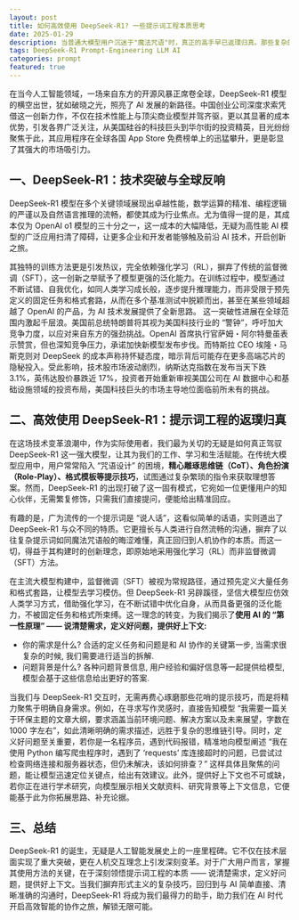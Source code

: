 ```yaml
---
layout: post
title: 如何高效使用 DeepSeek-R1? 一些提示词工程本质思考
date: 2025-01-29
description: 当普通大模型用户沉迷于"魔法咒语"时，真正的高手早已返璞归真。那些复杂的思维链模板、角色扮演话术，往往让需求迷失在形式主义中。与AI协作的"道"，在于说清楚需求, 定义好问题, 提供好上下文.
tags: DeepSeek-R1 Prompt-Engineering LLM AI
categories: prompt
featured: true
---
```


在当今人工智能领域，一场来自东方的开源风暴正席卷全球，DeepSeek-R1 模型的横空出世，犹如破晓之光，照亮了 AI 发展的新路径。中国创业公司深度求索凭借这一创新力作，不仅在技术性能上与顶尖商业模型并驾齐驱，更以其显著的成本优势，引发各界广泛关注，从美国硅谷的科技巨头到华尔街的投资精英，目光纷纷聚焦于此，其应用程序在全球各国 App Store 免费榜单上的迅猛攀升，更是彰显了其强大的市场吸引力。


## 一、DeepSeek-R1：技术突破与全球反响


DeepSeek-R1 模型在多个关键领域展现出卓越性能，数学运算的精准、编程逻辑的严谨以及自然语言推理的流畅，都使其成为行业焦点。尤为值得一提的是，其成本仅为 OpenAI o1 模型的三十分之一，这一成本的大幅降低，无疑为高性能 AI 模型的广泛应用扫清了障碍，让更多企业和开发者能够触及前沿 AI 技术，开启创新之旅。

其独特的训练方法更是引发热议，完全依赖强化学习（RL），摒弃了传统的监督微调（SFT），这一创新之举赋予了模型更强的泛化能力。在训练过程中，模型通过不断试错、自我优化，如同人类学习成长般，逐步提升推理能力，而非受限于预先定义的固定任务和格式套路，从而在多个基准测试中脱颖而出，甚至在某些领域超越了 OpenAI 的产品，为 AI 技术发展提供了全新思路。
这一突破性进展在全球范围内激起千层浪。美国前总统特朗普将其视为美国科技行业的 “警钟”，呼吁加大竞争力度，以应对来自东方的强劲挑战。OpenAI 首席执行官萨姆・阿尔特曼虽表示赞赏，但也深知竞争压力，承诺加快新模型发布步伐。而特斯拉 CEO 埃隆・马斯克则对 DeepSeek 的成本声称持怀疑态度，暗示背后可能存在更多高端芯片的隐秘投入。受此影响，技术股市场波动剧烈，纳斯达克指数在发布当天下跌 3.1%，英伟达股价暴跌近 17%，投资者开始重新审视美国公司在 AI 数据中心和基础设施领域的投资布局，美国科技巨头的市场主导地位面临前所未有的挑战。

<!-- 中国创业公司深度求索于1月20日发布了DeepSeek-R1模型，该模型在性能上与市场上最优秀的商业模型相媲美，同时其成本却低了一个数量级。这一创新迅速吸引了美国硅谷和华尔街的广泛关注，使得其应用程序在全球各国的App Store免费榜单上迅速攀升至顶端。DeepSeek-R1的推出标志着中国AI企业在国际舞台上的崭露头角，展现了中国在人工智能领域的巨大潜力。该模型不仅在数学、编程和自然语言推理等任务上表现出色，还以其约为OpenAI o1模型三十分之一的成本，显著降低了高性能AI模型的使用门槛。这一突破性进展使得DeepSeek-R1成为顶尖AI实验的首选开源模型。此外，DeepSeek-R1采用了全新的训练方法，完全依赖强化学习（RL），而非传统的监督微调（SFT），这使得模型能够以更低的成本实现更高的推理能力。该模型在多个基准测试中表现优异，甚至在一些领域超越了OpenAI的产品，引发了行业内外对其技术和商业模式的广泛讨论。

DeepSeek-R1的推出引发了硅谷和华尔街的剧烈反响。美国前总统特朗普表示，这一发布应成为美国科技行业的"警钟"，强调需要更加专注于竞争。他认为，DeepSeek能够以更低的成本提供相同水平的技术，这对美国科技巨头而言是一个积极信号。OpenAI首席执行官萨姆·阿尔特曼也对DeepSeek表示赞赏，称其为"令人印象深刻"的模型，并承诺加快新模型的发布，以应对竞争。与此同时，特斯拉CEO埃隆·马斯克则对DeepSeek的成本声称表示怀疑，暗示该公司可能隐瞒了使用更多高端芯片的信息。DeepSeek的发布引发了技术股的大幅抛售，投资者开始质疑美国公司在AI数据中心和基础设施上的巨额投资是否能够维持其市场主导地位。纳斯达克指数在发布当天下跌了3.1%，英伟达股价暴跌近17%。一些分析师指出，DeepSeek的成功可能会促使美国科技公司重新评估其数据中心投资计划和定价策略。 -->

<!-- 然而, 在这场轰动全球的技术突破之外, 作为实际使用者, 我们更关心的是如何真正驾驭这个强大的模型。 -->


## 二、高效使用 DeepSeek-R1：提示词工程的返璞归真

在这场技术变革浪潮中，作为实际使用者，我们最为关切的无疑是如何真正驾驭 DeepSeek-R1 这一强大模型，让其为我们的工作、学习和生活赋能。在传统大模型应用中，用户常常陷入 “咒语设计” 的困境，**精心雕琢思维链（CoT）、角色扮演（Role-Play）、格式模板等提示技巧**，试图通过复杂繁琐的指令来获取理想答案。然而，DeepSeek-R1 的出现打破了这一固有模式，它宛如一位更懂用户的知心伙伴，无需繁复修饰，只需我们直接提问，便能给出精准回应。


有趣的是，广为流传的一个提示词是 “说人话”，这看似简单的话语，实则道出了 DeepSeek-R1 与众不同的特质。它更擅长与人类进行自然流畅的沟通，摒弃了以往复杂提示词如同魔法咒语般的晦涩难懂，真正回归到人机协作的本质。而这一切，得益于其构建时的创新理念，即原始地采用强化学习（RL）而非监督微调（SFT）方法。


<!-- 在传统大模型使用中，用户往往陷入"咒语设计"的怪圈：需要精心设计思维链（CoT）、角色扮演（Role-Play）、格式模板等提示技巧。一些声音指出, 使用这个R1模型不需要复杂的提示词工程, 只需要直接提问即可. 另外一些有趣的广为流传的提示词是, 你需要告诉 R1 "说人话". 这些信息反应了R1与众不同的地方, 它确实在某些方面与主流大模型不同. 它是一个更懂用户的模型, 更擅长和人类沟通的模型. 以往各种复杂的提示词就想魔法咒语, 用户的提示词技巧对答案的影响很大. 而R1模型则更强调用户需求, 用户只需要说清楚需求, 定义好问题, 提供好上下文, 模型就能给出更好的答案.  -->


在主流大模型构建中，监督微调（SFT）被视为常规路径，通过预先定义大量任务和格式套路，让模型去学习模仿。但 DeepSeek-R1 另辟蹊径，坚信大模型应仿效人类学习方式，借助强化学习，在不断试错中优化自身，从而具备更强的泛化能力，不被固定任务和格式所束缚。这一理念的转变，为我们揭示了**使用 AI 的 “第一性原理” —— 说清楚需求，定义好问题，提供好上下文:**
- 你的需求是什么? 合适的定义任务和问题是和 AI 协作的关键第一步, 当需求很复杂的时候, 我们需要进行适当的拆解.
- 问题背景是什么? 各种问题背景信息, 用户经验和偏好信息等一起提供给模型, 模型会基于这些信息给出更好的答案.


<!-- R1之所以做到这点, 取决一个观点创新, 构建模型时, primitively 使用强化学习(RL) 而非监督微调(SFT) 方法. SFT 也叫做指令微调, 是主流大模型构建方法. 是认为预先定义了很多任务, 很多格式套路, 让大模型去学习, 而 R1 则认为, 大模型应该像人类一样, 通过强化学习, 不断试错, 不断优化, 最终达到目标, 不会预先指定很多任务和格式, 具备更好的泛化能力.  -->


<!-- 技术启示录：AI协作的"第一性原理"(与AI协作的"道")，在于说清楚需求, 定义好问题, 提供好上下文. 因此从底层的用户使用逻辑来说, R1 是更好的人工智能助手.  -->

当我们与 DeepSeek-R1 交互时，无需再费心琢磨那些花哨的提示技巧，而是将精力聚焦于明确自身需求。例如，在寻求写作灵感时，直接告知模型 “我需要一篇关于环保主题的文章大纲，要求涵盖当前环境问题、解决方案以及未来展望，字数在 1000 字左右”，如此清晰明确的需求描述，远胜于复杂的思维链引导。同时，定义好问题至关重要，若你是一名程序员，遇到代码报错，精准地向模型阐述 “我在使用 Python 编写爬虫程序时，遇到了 ‘requests’ 库连接超时的问题，已尝试过检查网络连接和服务器状态，但仍未解决，该如何排查？” 这样具体且聚焦的问题，能让模型迅速定位关键点，给出有效建议。此外，提供好上下文也不可或缺，若你正在进行学术研究，向模型展示相关文献资料、研究背景等上下文信息，它便能基于此为你拓展思路、补充论据。


## 三、总结

DeepSeek-R1 的诞生，无疑是人工智能发展史上的一座里程碑。它不仅在技术层面实现了重大突破，更在人机交互理念上引发深刻变革。对于广大用户而言，掌握其使用方法的关键，在于深刻领悟提示词工程的本质 —— 说清楚需求，定义好问题，提供好上下文。当我们摒弃形式主义的复杂技巧，回归到与 AI 简单直接、清晰准确的沟通时，DeepSeek-R1 将成为我们最得力的助手，助力我们在 AI 时代开启高效智能的协作之旅，解锁无限可能。


<!-- DeepSeek-R1 的发布无疑是人工智能领域的一个重要里程碑。它不仅在技术上取得了突破，更在人机交互方面带来了新的思考。掌握 DeepSeek-R1 的使用方法，关键在于理解提示词工程的本质：说清楚需求，定义好问题，提供好上下文。希望本文能帮助你更好地驾驭 DeepSeek-R1，开启高效智能的AI协作之旅。


帮我扩展一下, 优化一下文字表达, 给尊重核心主题-提示词工程关键在于说清楚需求, 定义好问题, 提供好上下文的情况下, 完善该博客文章的内容? -->
